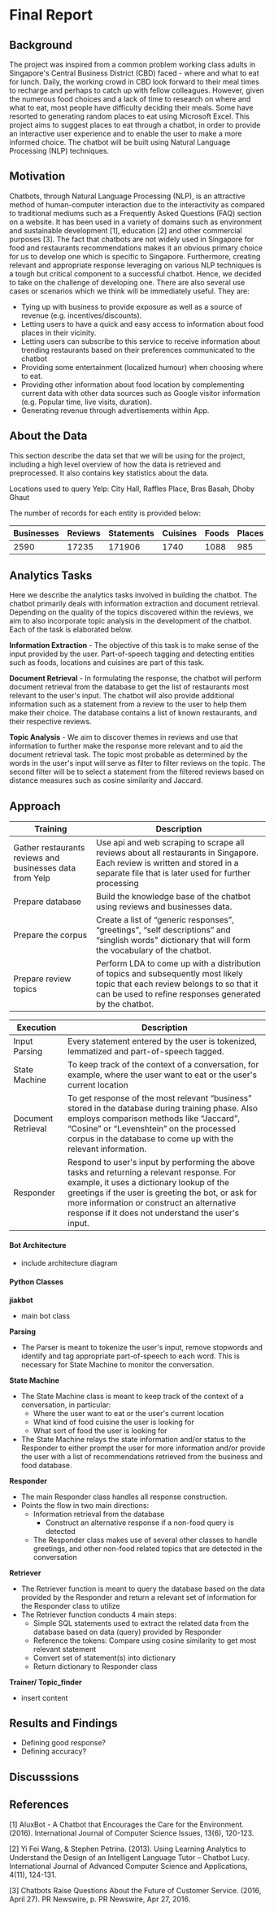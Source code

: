 ﻿# Final Report

## Background
The project was inspired from a common problem working class adults in Singapore's Central Business District (CBD) faced - where and what to eat for lunch. Daily, the working crowd in CBD look forward to their meal times to recharge and perhaps to catch up with fellow colleagues. However, given the numerous food choices and a lack of time to research on where and what to eat, most people have difficulty deciding their meals. Some have resorted to generating random places to eat using Microsoft Excel. This project aims to suggest places to eat through a chatbot, in order to provide an interactive user experience and to enable the user to make a more informed choice. The chatbot will be built using Natural Language Processing (NLP) techniques.

## Motivation
Chatbots, through Natural Language Processing (NLP), is an attractive method of human-computer interaction due to the interactivity as compared to traditional mediums such as a Frequently Asked Questions (FAQ) section on a website. It has been used in a variety of domains such as environment and sustainable development [1], education [2] and other commercial purposes [3]. The fact that chatbots are not widely used in Singapore for food and restaurants recommendations makes it an obvious primary choice for us to develop one which is specific to Singapore. Furthermore, creating relevant and appropriate response leveraging on various NLP techniques is a tough but critical component to a successful chatbot. Hence, we decided to take on the challenge of developing one. There are also several use cases or scenarios which we think will be immediately useful. They are: 

* Tying up with business to provide exposure as well as a source of revenue (e.g. incentives/discounts). 
* Letting users to have a quick and easy access to information about food places in their vicinity.
* Letting users can subscribe to this service to receive information about trending restaurants based on their preferences communicated to the chatbot
* Providing some entertainment (localized humour) when choosing where to eat.
* Providing other information about food location by complementing current data with other data sources such as Google visitor information (e.g. Popular time, live visits, duration).
* Generating revenue through advertisements within App.

## About the Data
This section describe the data set that we will be using for the project, including a high level overview of how the data is retrieved and preprocessed. It also contains key statistics about the data.

Locations used to query Yelp: City Hall, Raffles Place, Bras Basah, Dhoby Ghaut

The number of records for each entity is provided below:

Businesses | Reviews | Statements | Cuisines | Foods | Places
--- | --- | --- | --- | --- | ---
2590 | 17235 | 171906 | 1740 | 1088 | 985

## Analytics Tasks 
Here we describe the analytics tasks involved in building the chatbot. The chatbot primarily deals with information extraction and document retrieval. Depending on the quality of the topics discovered within the reviews, we aim to also incorporate topic analysis in the development of the chatbot. Each of the task is elaborated below.

**Information Extraction** - The objective of this task is to make sense of the input provided by the user. Part-of-speech tagging and detecting entities such as foods, locations and cuisines are part of this task.

**Document Retrieval** - In formulating the response, the chatbot will perform document retrieval from the database to get the list of restaurants most relevant to the user's input. The chatbot will also provide additional information such as a statement from a review to the user to help them make their choice. The database contains a list of known restaurants, and their respective reviews.

**Topic Analysis** - We aim to discover themes in reviews and use that information to further make the response more relevant and to aid the document retrieval task. The topic most probable as determined by the words in the user's input will serve as filter to filter reviews on the topic. The second filter will be to select a statement from the filtered reviews based on distance measures such as cosine similarity and Jaccard.

## Approach

Training | Description
--- | ---
Gather restaurants reviews and businesses data from Yelp | Use api and web scraping to scrape all reviews about all restaurants in Singapore. Each review is written and stored in a separate file that is later used for further processing
Prepare database | Build the knowledge base of the chatbot using reviews and businesses data.
Prepare the corpus | Create a list of “generic responses”, “greetings”, “self descriptions” and “singlish words" dictionary that will form the vocabulary of the chatbot.
Prepare review topics | Perform LDA to come up with a distribution of topics and subsequently most likely topic that each review belongs to so that it can be used to refine responses generated by the chatbot.

Execution | Description
--- | ---
Input Parsing | Every statement entered by the user is tokenized, lemmatized and part-of-speech tagged. 
State Machine | To keep track of the context of a conversation, for example, where the user want to eat or the user's current location
Document Retrieval | To get response of the most relevant “business” stored in the database during training phase. Also employs comparison methods like “Jaccard”, “Cosine” or “Levenshtein” on the processed corpus in the database to come up with the relevant information.
Responder | Respond to user's input by performing the above tasks and returning a relevant response. For example, it uses a dictionary lookup of the greetings if the user is greeting the bot, or ask for more information or construct an alternative response if it does not understand the user's input.

#### Bot Architecture 

* include architecture diagram

#### Python Classes
**jiakbot**
* main bot class

**Parsing**
* The Parser is meant to tokenize the user's input, remove stopwords and identify and tag appropriate part-of-speech to each word. This is necessary for State Machine to monitor the conversation.

**State Machine** 
* The State Machine class is meant to keep track of the context of a conversation, in particular:
    * Where the user want to eat or the user's current location
    * What kind of food cuisine the user is looking for
    * What sort of food the user is looking for
* The State Machine relays the state information and/or status to the Responder to either prompt the user for more information and/or provide the user with a list of recommendations retrieved from the business and food database.

**Responder**
* The main Responder class handles all response construction.
* Points the flow in two main directions:
    * Information retrieval from the database
        * Construct an alternative response if a non-food query is detected
    * The Responder class makes use of several other classes to handle greetings, and other non-food related topics that are detected in the conversation

**Retriever**
* The Retriever function is meant to query the database based on the data provided by the Responder and return a relevant set of information for the Responder class to utilize
* The Retriever function conducts 4 main steps:
    * Simple SQL statements used to extract the related data from the database based on data (query) provided by Responder
    * Reference the tokens: Compare using cosine similarity to get most relevant statement 
    * Convert set of statement(s) into dictionary
    * Return dictionary to Responder class

**Trainer/ Topic_finder**
* insert content 

## Results and Findings
* Defining good response?
* Defining accuracy?

## Discusssions


## References
[1] AluxBot - A Chatbot that Encourages the Care for the Environment. (2016). International Journal of Computer Science Issues, 13(6), 120-123.

[2] Yi Fei Wang, & Stephen Petrina. (2013). Using Learning Analytics to Understand the Design of an Intelligent Language Tutor – Chatbot Lucy. International Journal of Advanced Computer Science and Applications, 4(11), 124-131.

[3] Chatbots Raise Questions About the Future of Customer Service. (2016, April 27). PR Newswire, p. PR Newswire, Apr 27, 2016.


